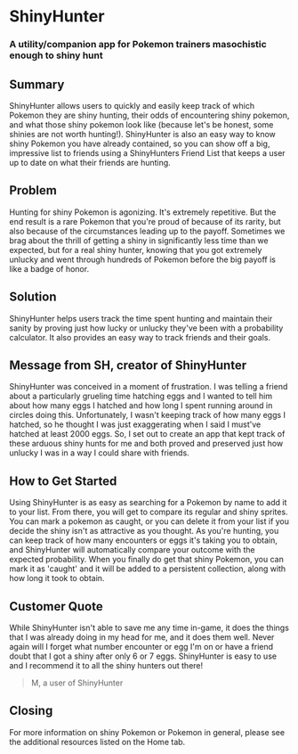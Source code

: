 
<!--
> This material was originally posted [here](http://www.quora.com/What-is-Amazons-approach-to-product-development-and-product-management). It is reproduced here for posterities sake.

There is an approach called "working backwards" that is widely used at Amazon. They work backwards from the customer, rather than starting with an idea for a product and trying to bolt customers onto it. While working backwards can be applied to any specific product decision, using this approach is especially important when developing new products or features.

For new initiatives a product manager typically starts by writing an internal press release announcing the finished product. The target audience for the press release is the new/updated product's customers, which can be retail customers or internal users of a tool or technology. Internal press releases are centered around the customer problem, how current solutions (internal or external) fail, and how the new product will blow away existing solutions.

If the benefits listed don't sound very interesting or exciting to customers, then perhaps they're not (and shouldn't be built). Instead, the product manager should keep iterating on the press release until they've come up with benefits that actually sound like benefits. Iterating on a press release is a lot less expensive than iterating on the product itself (and quicker!).

If the press release is more than a page and a half, it is probably too long. Keep it simple. 3-4 sentences for most paragraphs. Cut out the fat. Don't make it into a spec. You can accompany the press release with a FAQ that answers all of the other business or execution questions so the press release can stay focused on what the customer gets. My rule of thumb is that if the press release is hard to write, then the product is probably going to suck. Keep working at it until the outline for each paragraph flows.

Oh, and I also like to write press-releases in what I call "Oprah-speak" for mainstream consumer products. Imagine you're sitting on Oprah's couch and have just explained the product to her, and then you listen as she explains it to her audience. That's "Oprah-speak", not "Geek-speak".

Once the project moves into development, the press release can be used as a touchstone; a guiding light. The product team can ask themselves, "Are we building what is in the press release?" If they find they're spending time building things that aren't in the press release (overbuilding), they need to ask themselves why. This keeps product development focused on achieving the customer benefits and not building extraneous stuff that takes longer to build, takes resources to maintain, and doesn't provide real customer benefit (at least not enough to warrant inclusion in the press release).
 -->

# ShinyHunter #
  <!-- > Name the product in a way the reader (i.e. your target customers) will understand. -->


### A utility/companion app for Pokemon trainers masochistic enough to shiny hunt ###
  <!-- > Describe who the market for the product is and what benefit they get. One sentence only underneath the title. -->


## Summary ##
  <!-- > Give a summary of the product and the benefit. Assume the reader will not read anything else so make this paragraph good. -->
  ShinyHunter allows users to quickly and easily keep track of which Pokemon they are shiny hunting, their odds of encountering shiny pokemon, and what those shiny pokemon look like (because let's be honest, some shinies are not worth hunting!). ShinyHunter is also an easy way to know shiny Pokemon you have already contained, so you can show off a big, impressive list to friends using a ShinyHunters Friend List that keeps a user up to date on what their friends are hunting.

## Problem ##
  <!-- > Describe the problem your product solves. -->
  Hunting for shiny Pokemon is agonizing. It's extremely repetitive. But the end result is a rare Pokemon that you're proud of because of its rarity, but also because of the circumstances leading up to the payoff. Sometimes we brag about the thrill of getting a shiny in significantly less time than we expected, but for a real shiny hunter, knowing that you got extremely unlucky and went through hundreds of Pokemon before the big payoff is like a badge of honor.

## Solution ##
  <!-- > Describe how your product elegantly solves the problem. -->
  ShinyHunter helps users track the time spent hunting and maintain their sanity by proving just how lucky or unlucky they've been with a probability calculator. It also provides an easy way to track friends and their goals.

## Message from SH, creator of ShinyHunter ##
  <!-- > A quote from a spokesperson in your company. -->
  ShinyHunter was conceived in a moment of frustration. I was telling a friend about a particularly grueling time hatching eggs and I wanted to tell him about how many eggs I hatched and how long I spent running around in circles doing this. Unfortunately, I wasn't keeping track of how many eggs I hatched, so he thought I was just exaggerating when I said I must've hatched at least 2000 eggs. So, I set out to create an app that kept track of these arduous shiny hunts for me and both proved and preserved just how unlucky I was in a way I could share with friends.


## How to Get Started ##
  <!-- > Describe how easy it is to get started. -->
  Using ShinyHunter is as easy as searching for a Pokemon by name to add it to your list. From there, you will get to compare its regular and shiny sprites. You can mark a pokemon as caught, or you can delete it from your list if you decide the shiny isn't as attractive as you thought. As you're hunting, you can keep track of how many encounters or eggs it's taking you to obtain, and ShinyHunter will automatically compare your outcome with the expected probability. When you finally do get that shiny Pokemon, you can mark it as 'caught' and it will be added to a persistent collection, along with how long it took to obtain.

## Customer Quote ##
  <!-- > Provide a quote from a hypothetical customer that describes how they experienced the benefit. -->
  While ShinyHunter isn't able to save me any time in-game, it does the things that I was already doing in my head for me, and it does them well. Never again will I forget what number encounter or egg I'm on or have a friend doubt that I got a shiny after only 6 or 7 eggs. ShinyHunter is easy to use and I recommend it to all the shiny hunters out there!
  >M, a user of ShinyHunter

## Closing ##
  <!-- > Wrap it up and give pointers where the reader should go next. -->
  For more information on shiny Pokemon or Pokemon in general, please see the additional resources listed on the Home tab.

